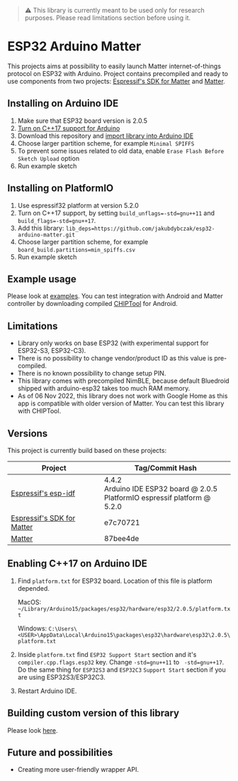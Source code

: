 > :warning: This library is currently meant to be used only for research purposes. Please read limitations section before using it.

# ESP32 Arduino Matter
This projects aims at possibility to easily launch Matter internet-of-things protocol on ESP32 with Arduino. Project contains precompiled and ready to use components from two projects: [Espressif's SDK for Matter](https://github.com/espressif/esp-matter) and [Matter](https://github.com/project-chip/connectedhomeip).

## Installing on Arduino IDE
1. Make sure that ESP32 board version is 2.0.5
2. [Turn on C++17 support for Arduino](#enabling-c17-on-arduino-ide)
3. Download this repository and [import library into Arduino IDE](https://docs.arduino.cc/software/ide-v1/tutorials/installing-libraries)
4. Choose larger partition scheme, for example `Minimal SPIFFS`
5. To prevent some issues related to old data, enable `Erase Flash Before Sketch Upload` option
6. Run example sketch

## Installing on PlatformIO
1. Use espressif32 platform at version 5.2.0
2. Turn on C++17 support, by setting `build_unflags=-std=gnu++11` and `build_flags=-std=gnu++17`.
3. Add this library: `lib_deps=https://github.com/jakubdybczak/esp32-arduino-matter.git`
4. Choose larger partition scheme, for example `board_build.partitions=min_spiffs.csv`
5. Run example sketch

## Example usage
Please look at [examples](https://github.com/jakubdybczak/esp32-arduino-matter/tree/master/examples). You can test integration with Android and Matter controller by downloading compiled [CHIPTool](https://drive.google.com/drive/folders/1NXqfbRzBQRWCH4VWJQwQSO6KKYeIH7VK) for Android.

## Limitations
* Library only works on base ESP32 (with experimental support for ESP32-S3, ESP32-C3).
* There is no possibility to change vendor/product ID as this value is pre-compiled.
* There is no known possibility to change setup PIN.
* This library comes with precompiled NimBLE, because default Bluedroid shipped with arduino-esp32 takes too much RAM memory.
* As of 06 Nov 2022, this library does not work with Google Home as this app is compatible with older version of Matter. You can test this library with CHIPTool.

## Versions
This project is currently build based on these projects:

| Project       | Tag/Commit Hash |
| ------------- | ------------- |
| [Espressif's esp-idf](https://github.com/espressif/esp-idf) | 4.4.2</br>Arduino IDE ESP32 board @ 2.0.5</br>PlatformIO espressif platform @ 5.2.0 |
| [Espressif's SDK for Matter](https://github.com/espressif/esp-matter) | e7c70721  |
| [Matter](https://github.com/project-chip/connectedhomeip) | 87bee4de |

## Enabling C++17 on Arduino IDE
1. Find `platform.txt` for ESP32 board. Location of this file is platform depended.

    MacOS: `~/Library/Arduino15/packages/esp32/hardware/esp32/2.0.5/platform.txt`

    Windows: `C:\Users\<USER>\AppData\Local\Arduino15\packages\esp32\hardware\esp32\2.0.5\platform.txt`

2. Inside `platform.txt` find `ESP32 Support Start` section and it's `compiler.cpp.flags.esp32` key. Change `-std=gnu++11` to ` -std=gnu++17`. Do the same thing for `ESP32S3` and `ESP32C3` `Support Start` section if you are using ESP32S3/ESP32C3.

3. Restart Arduino IDE.

## Building custom version of this library
Please look [here](https://github.com/jakubdybczak/esp32-arduino-matter-builder).

## Future and possibilities
* Creating more user-friendly wrapper API.
